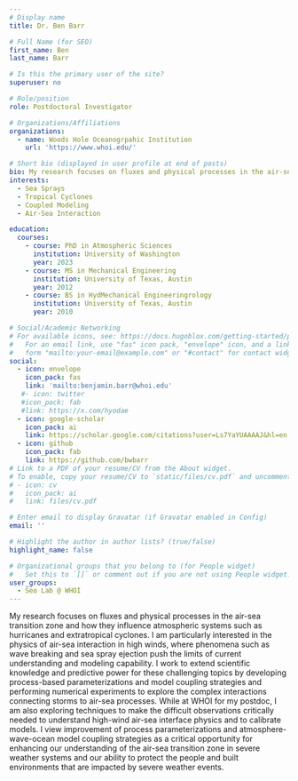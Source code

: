 ```yaml
---
# Display name
title: Dr. Ben Barr

# Full Name (for SEO)
first_name: Ben
last_name: Barr

# Is this the primary user of the site?
superuser: no

# Role/position
role: Postdoctoral Investigator

# Organizations/Affiliations
organizations:
  - name: Woods Hole Oceanogrpahic Institution
    url: 'https://www.whoi.edu/'

# Short bio (displayed in user profile at end of posts)
bio: My research focuses on fluxes and physical processes in the air-sea transition zone and how they influence atmospheric systems such as hurricanes and extratropical cyclones. I am particularly interested in the physics of air-sea interaction in high winds, where phenomena such as wave breaking and sea spray ejection push the limits of current understanding and modeling capability.  I work to extend scientific knowledge and predictive power for these challenging topics by developing process-based parameterizations and model coupling strategies and performing numerical experiments to explore the complex interactions connecting storms to air-sea processes.  While at WHOI for my postdoc, I am also exploring techniques to make the difficult observations critically needed to understand high-wind air-sea interface physics and to calibrate models.  I view improvement of process parameterizations and atmosphere-wave-ocean model coupling strategies as a critical opportunity for enhancing our understanding of the air-sea transition zone in severe weather systems and our ability to protect the people and built environments that are impacted by severe weather events.
interests:
  - Sea Sprays
  - Tropical Cyclones
  - Coupled Modeling
  - Air-Sea Interaction

education:
  courses:
    - course: PhD in Atmospheric Sciences
      institution: University of Washington
      year: 2023
    - course: MS in Mechanical Engineering
      institution: University of Texas, Austin
      year: 2012
    - course: BS in HydMechanical Engineeringrology
      institution: University of Texas, Austin
      year: 2010

# Social/Academic Networking
# For available icons, see: https://docs.hugoblox.com/getting-started/page-builder/#icons
#   For an email link, use "fas" icon pack, "envelope" icon, and a link in the
#   form "mailto:your-email@example.com" or "#contact" for contact widget.
social:
  - icon: envelope
    icon_pack: fas
    link: 'mailto:benjamin.barr@whoi.edu'
   #- icon: twitter
   #icon_pack: fab
   #link: https://x.com/hyodae
  - icon: google-scholar
    icon_pack: ai
    link: https://scholar.google.com/citations?user=Ls7YaYUAAAAJ&hl=en
  - icon: github
    icon_pack: fab
    link: https://github.com/bwbarr
# Link to a PDF of your resume/CV from the About widget.
# To enable, copy your resume/CV to `static/files/cv.pdf` and uncomment the lines below.
# - icon: cv
#   icon_pack: ai
#   link: files/cv.pdf

# Enter email to display Gravatar (if Gravatar enabled in Config)
email: ''

# Highlight the author in author lists? (true/false)
highlight_name: false

# Organizational groups that you belong to (for People widget)
#   Set this to `[]` or comment out if you are not using People widget.
user_groups:
  - Seo Lab @ WHOI
---
```


My research focuses on fluxes and physical processes in the air-sea transition zone and how they influence atmospheric systems such as hurricanes and extratropical cyclones.  I am particularly interested in the physics of air-sea interaction in high winds, where phenomena such as wave breaking and sea spray ejection push the limits of current understanding and modeling capability.  I work to extend scientific knowledge and predictive power for these challenging topics by developing process-based parameterizations and model coupling strategies and performing numerical experiments to explore the complex interactions connecting storms to air-sea processes.  While at WHOI for my postdoc, I am also exploring techniques to make the difficult observations critically needed to understand high-wind air-sea interface physics and to calibrate models.  I view improvement of process parameterizations and atmosphere-wave-ocean model coupling strategies as a critical opportunity for enhancing our understanding of the air-sea transition zone in severe weather systems and our ability to protect the people and built environments that are impacted by severe weather events.
